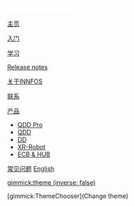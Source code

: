 ![innfo](img/innfoslogo.png)

[主页](index.md)

[入门](gimmicks.md)

[学习](gimmicks1.md)

[Release notes](gimmicks2.md)

[关于INNFOS](gimmicks3.md)

[联系](gimmicks4.md)

[产品]()

  * [QDD Pro](tutorials.md)
  * [QDD](tutorials/github.md)
  * [DD](tutorials/drive.md)
  * [XR-Robot](tutorials/dropbox.md)
  * [ECB & HUB](tutorials/iis/iis.md)

[常见问题](examples.md)
[English](https://innfos.github.io/wiki/en/#!index.md)

[gimmick:theme (inverse: false)](flatly)

[gimmick:ThemeChooser](Change theme)

<!-- counter pixel for counting visitors -->
<!-- <img src="http://stats.markdown.io/mdwiki_info.gif" style="display:none;"/> -->

<script type="text/javascript">

  var _gaq = _gaq || [];
  _gaq.push(['_setAccount', 'UA-44627253-1']);
  _gaq.push(['_trackPageview']);

  (function() {
    var ga = document.createElement('script'); ga.type = 'text/javascript'; ga.async = true;
    ga.src = ('https:' == document.location.protocol ? 'https://ssl' : 'http://www') + '.google-analytics.com/ga.js';
    var s = document.getElementsByTagName('script')[0]; s.parentNode.insertBefore(ga, s);
  })();

</script>
